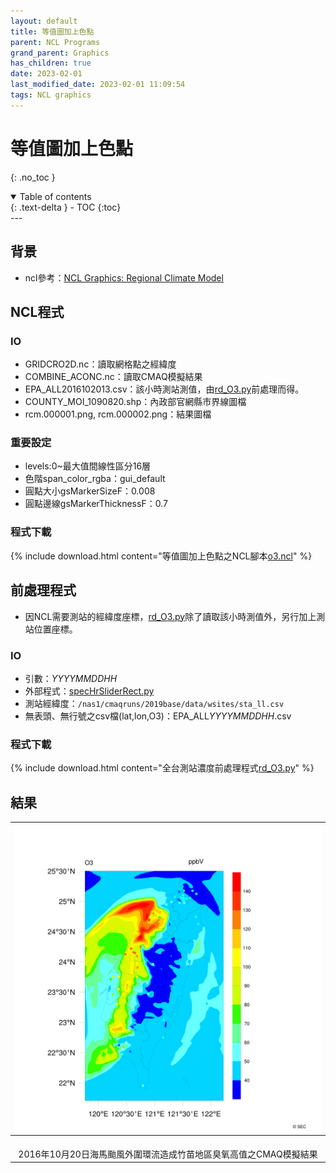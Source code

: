 ```yaml
---
layout: default
title: 等值圖加上色點
parent: NCL Programs
grand_parent: Graphics
has_children: true
date: 2023-02-01
last_modified_date: 2023-02-01 11:09:54
tags: NCL graphics 
---
```


# 等值圖加上色點
{: .no_toc }

<details open markdown="block">
  <summary>
    Table of contents
  </summary>
  {: .text-delta }
- TOC
{:toc}
</details>
---

## 背景

- ncl參考：[NCL Graphics: Regional Climate Model](https://www.ncl.ucar.edu/Applications/rcm.shtml)

## NCL程式

### IO

- GRIDCRO2D.nc：讀取網格點之經緯度
- COMBINE_ACONC.nc：讀取CMAQ模擬結果
- EPA_ALL2016102013.csv：該小時測站測值，由[rd_O3.py][1]前處理而得。
- COUNTY_MOI_1090820.shp：內政部官網縣市界線圖檔
- rcm.000001.png, rcm.000002.png：結果圖檔

### 重要設定

- levels:0~最大值間線性區分16層
- 色階span_color_rgba：gui_default
- 圓點大小gsMarkerSizeF：0.008
- 圓點邊線gsMarkerThicknessF：0.7

### 程式下載

{% include download.html content="等值圖加上色點之NCL腳本[o3.ncl](https://github.com/sinotec2/Focus-on-Air-Quality/blob/main/utilities/Graphics/NCL/o3.ncl)" %}

## 前處理程式

- 因NCL需要測站的經緯度座標，[rd_O3.py][1]除了讀取該小時測值外，另行加上測站位置座標。

### IO

- 引數：*YYYYMMDDHH*
- 外部程式：[specHrSliderRect.py](../../../AQana/TWNAQ/specHrSlider.md)
- 測站經緯度：`/nas1/cmaqruns/2019base/data/wsites/sta_ll.csv`
- 無表頭、無行號之csv檔(lat,lon,O3)：EPA_ALL*YYYYMMDDHH*.csv

### 程式下載

{% include download.html content="全台測站濃度前處理程式[rd_O3.py][1]" %}

## 結果

|![rcm.000002.png](https://github.com/sinotec2/Focus-on-Air-Quality/raw/main/assets/images/rcm.000002.png)|
|:-:|
|<br>2016年10月20日海馬颱風外圍環流造成竹苗地區臭氧高值之CMAQ模擬結果</br>|

[1]: https://github.com/sinotec2/Focus-on-Air-Quality/blob/main/utilities/Graphics/NCL/rd_O3.py "全台測站濃度前處理程式[rd_O3.py]"
